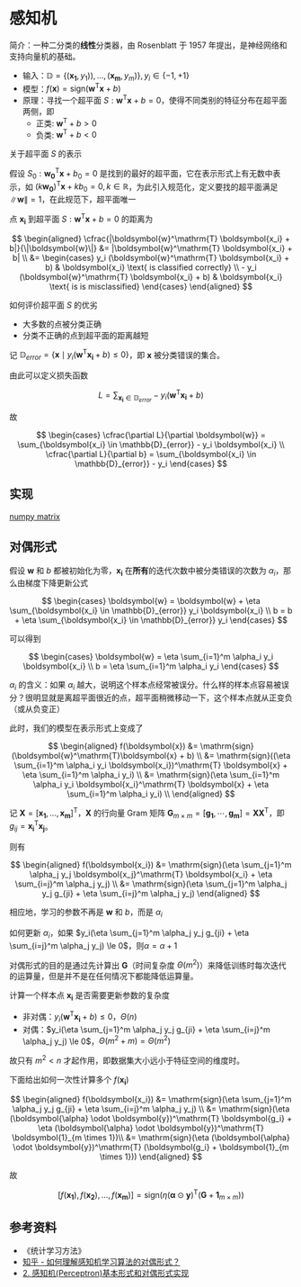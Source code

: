 # 感知机

简介：一种二分类的**线性**分类器，由 Rosenblatt 于 1957 年提出，是神经网络和支持向量机的基础。

- 输入：$\mathbb{D} = \{(\boldsymbol{x_1}, y_1)), \dots, (\boldsymbol{x_m}, y_m)\}, y_i \in \{-1, +1\}$
- 模型：$f(\boldsymbol{x}) = \mathrm{sign}(\boldsymbol{w}^\mathrm{T} \boldsymbol{x} + b)$
- 原理：寻找一个超平面 $S: \boldsymbol{w}^\mathrm{T} \boldsymbol{x} + b = 0$，使得不同类别的特征分布在超平面两侧，即
  - 正类: $\boldsymbol{w}^\mathrm{T} + b > 0$
  - 负类: $\boldsymbol{w}^\mathrm{T} + b < 0$

关于超平面 $S$ 的表示

假设 $S_0: \boldsymbol{w_0}^\mathrm{T} \boldsymbol{x} + b_0 = 0$ 是找到的最好的超平面，它在表示形式上有无数中表示，如 $(k\boldsymbol{w_0})^\mathrm{T} \boldsymbol{x} + kb_0 = 0, k \in \mathbb{R}$，为此引入规范化，定义要找的超平面满足 $\|\boldsymbol{w}\| = 1$，在此规范下，超平面唯一

点 $\boldsymbol{x_i}$ 到超平面 $S: \boldsymbol{w}^\mathrm{T} \boldsymbol{x} + b = 0$ 的距离为

$$
\begin{aligned}
    \cfrac{|\boldsymbol{w}^\mathrm{T} \boldsymbol{x_i} + b|}{\|\boldsymbol{w}\|}
    &= |\boldsymbol{w}^\mathrm{T} \boldsymbol{x_i} + b| \\
    &=
    \begin{cases}
        y_i (\boldsymbol{w}^\mathrm{T} \boldsymbol{x_i} + b)  & \boldsymbol{x_i} \text{ is classified correctly} \\
        - y_i (\boldsymbol{w}^\mathrm{T} \boldsymbol{x_i} + b) & \boldsymbol{x_i} \text{ is is misclassified}
    \end{cases}  
\end{aligned}
$$

如何评价超平面 $S$ 的优劣

- 大多数的点被分类正确
- 分类不正确的点到超平面的距离越短

记 $\mathbb{D}_{error} = \{ \boldsymbol{x} \mid y_i (\boldsymbol{w}^\mathrm{T} \boldsymbol{x_i} + b) \le 0\}$，即 $\boldsymbol{x}$ 被分类错误的集合。

由此可以定义损失函数

$$
L = \sum_{\boldsymbol{x_i} \in \mathbb{D}_{error}} - y_i (\boldsymbol{w}^\mathrm{T} \boldsymbol{x_i} + b)
$$

故

$$
\begin{cases}
    \cfrac{\partial L}{\partial \boldsymbol{w}} = \sum_{\boldsymbol{x_i} \in \mathbb{D}_{error}} - y_i \boldsymbol{x_i} \\
    \cfrac{\partial L}{\partial b} = \sum_{\boldsymbol{x_i} \in \mathbb{D}_{error}} - y_i
\end{cases}
$$

## 实现

[numpy matrix](np-matrix.py ':include :type=code python')

## 对偶形式

假设 $\boldsymbol{w}$ 和 $b$ 都被初始化为零，$\boldsymbol{x_i}$ 在**所有**的迭代次数中被分类错误的次数为 $\alpha_i$，那么由梯度下降更新公式

$$
\begin{cases}
    \boldsymbol{w} = \boldsymbol{w} + \eta \sum_{\boldsymbol{x_i} \in \mathbb{D}_{error}} y_i \boldsymbol{x_i} \\
    b = b + \eta \sum_{\boldsymbol{x_i} \in \mathbb{D}_{error}} y_i
\end{cases}
$$

可以得到

$$
\begin{cases}
    \boldsymbol{w} = \eta \sum_{i=1}^m \alpha_i y_i \boldsymbol{x_i} \\
    b = \eta \sum_{i=1}^m \alpha_i y_i
\end{cases}
$$

$\alpha_i$ 的含义：如果 $\alpha_i$ 越大，说明这个样本点经常被误分。什么样的样本点容易被误分？很明显就是离超平面很近的点，超平面稍微移动一下，这个样本点就从正变负（或从负变正）

此时，我们的模型在表示形式上变成了

$$
\begin{aligned}
    f(\boldsymbol{x}) &= \mathrm{sign}(\boldsymbol{w}^\mathrm{T}\boldsymbol{x} + b) \\
    &= \mathrm{sign}((\eta \sum_{i=1}^m \alpha_i y_i \boldsymbol{x_i})^\mathrm{T} \boldsymbol{x} + \eta \sum_{i=1}^m \alpha_i y_i) \\
    &= \mathrm{sign}(\eta \sum_{i=1}^m \alpha_i y_i \boldsymbol{x_i}^\mathrm{T} \boldsymbol{x} + \eta \sum_{i=1}^m \alpha_i y_i) \\
\end{aligned}
$$


记 $\mathbf{X} = [\boldsymbol{x_1}, \dots, \boldsymbol{x_m}]^\mathrm{T}$，$\mathbf{X}$ 的行向量 Gram 矩阵 $\mathbf{G}_{m \times m} =[\boldsymbol{g_1}, \cdots, \boldsymbol{g_m}] = \mathbf{X} \mathbf{X}^\mathrm{T}$，即 $g_{ij} = \boldsymbol{x_i}^\mathrm{T} \boldsymbol{x_j}$。

则有

$$
\begin{aligned}
    f(\boldsymbol{x_i}) &= \mathrm{sign}(\eta \sum_{j=1}^m \alpha_j y_j \boldsymbol{x_j}^\mathrm{T} \boldsymbol{x_i} + \eta \sum_{i=j}^m \alpha_j y_j) \\
    &= \mathrm{sign}(\eta \sum_{j=1}^m \alpha_j y_j g_{ji} + \eta \sum_{i=j}^m \alpha_j y_j)
\end{aligned}
$$

相应地，学习的参数不再是 $\boldsymbol{w}$ 和 $b$，而是 $\alpha_i$

如何更新 $\alpha_i$，如果 $y_i(\eta \sum_{j=1}^m \alpha_j y_j g_{ji} + \eta \sum_{i=j}^m \alpha_j y_j) \le 0$，则$\alpha = \alpha + 1$

对偶形式的目的是通过先计算出 $\mathbf{G}$（时间复杂度 $\Theta(m^2)$）来降低训练时每次迭代的运算量，但是并不是在任何情况下都能降低运算量。

计算一个样本点 $\boldsymbol{x_i}$ 是否需要更新参数的复杂度

- 非对偶：$y_i(\boldsymbol{w}^\mathrm{T} \boldsymbol{x_i} + b) \le 0$，$\Theta(n)$ 
- 对偶：$y_i(\eta \sum_{j=1}^m \alpha_j y_j g_{ji} + \eta \sum_{i=j}^m \alpha_j y_j) \le 0$，$\Theta(m^2 + m) = \Theta(m^2)$

故只有 $m^2 < n$ 才起作用，即数据集大小远小于特征空间的维度时。

下面给出如何一次性计算多个 $f(\boldsymbol{x_i})$

$$
\begin{aligned}
    f(\boldsymbol{x_i}) &= \mathrm{sign}(\eta \sum_{j=1}^m \alpha_j y_j g_{ji} + \eta \sum_{i=j}^m \alpha_j y_j) \\
    &= \mathrm{sign}(\eta (\boldsymbol{\alpha} \odot \boldsymbol{y})^\mathrm{T} \boldsymbol{g_i} + \eta (\boldsymbol{\alpha} \odot \boldsymbol{y})^\mathrm{T} \boldsymbol{1}_{m \times 1})\\
    &= \mathrm{sign}(\eta (\boldsymbol{\alpha} \odot \boldsymbol{y})^\mathrm{T} (\boldsymbol{g_i} + \boldsymbol{1}_{m \times 1}))
\end{aligned}
$$

故

$$
[f(\boldsymbol{x_1}), f(\boldsymbol{x_2}), \dots, f(\boldsymbol{x_m})] = \mathrm{sign}(\eta (\boldsymbol{\alpha} \odot \boldsymbol{y})^\mathrm{T}(\mathbf{G} + \mathbf{1}_{m \times m}))
$$

## 参考资料

- 《统计学习方法》
- [知乎 - 如何理解感知机学习算法的对偶形式？](https://www.zhihu.com/question/26526858)
- [2. 感知机(Perceptron)基本形式和对偶形式实现](https://www.cnblogs.com/huangyc/p/10294583.html)
